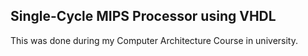 ## Single-Cycle MIPS Processor using VHDL
This was done during my Computer Architecture Course in university.
